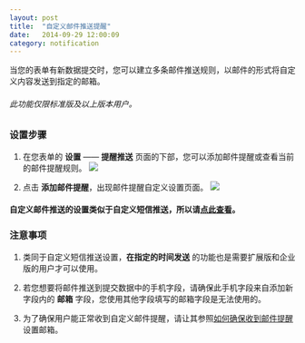 ```yaml
---
layout: post
title:  "自定义邮件推送提醒"
date:   2014-09-29 12:00:09
category: notification
---
```


当您的表单有新数据提交时，您可以建立多条邮件推送规则，以邮件的形式将自定义内容发送到指定的邮箱。

###### 此功能仅限标准版及以上版本用户。

### 设置步骤

1. 在您表单的 **设置** —— **提醒推送** 页面的下部，您可以添加邮件提醒或查看当前的邮件提醒规则。
	![](http://jinshuju-help-pics.b0.upaiyun.com/images/email-push-setting.png)

2. 点击 **添加邮件提醒**，出现邮件提醒自定义设置页面。
	![](http://jinshuju-help-pics.b0.upaiyun.com/images/email-push-index.png)

#### 自定义邮件推送的设置类似于自定义短信推送，所以请[点此查看](sms-push.html#sms-push-condition)。

### 注意事项

1. 类同于自定义短信推送设置，**在指定的时间发送** 的功能也是需要扩展版和企业版的用户才可以使用。

2. 若您想要将邮件推送到提交数据中的手机字段，请确保此手机字段来自添加新字段内的 **邮箱** 字段，您使用其他字段填写的邮箱字段是无法使用的。

3. 为了确保用户能正常收到自定义邮件提醒，请让其参照[如何确保收到邮件提醒](how-to-get-emails-from-jinshuju.html)设置邮箱。
